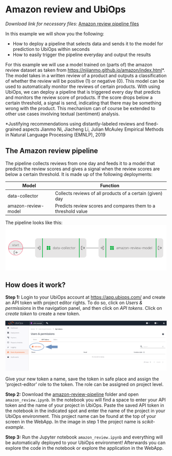 # Amazon review and UbiOps

_Download link for necessary files_: [Amazon review pipeline files](https://download-github.ubiops.com/#!/home?url=https://github.com/UbiOps/cookbook/tree/master/amazon-review-pipeline/amazon-review-pipeline)

In this example we will show you the following:
- How to deploy a pipeline that selects data and sends it to the model for prediction to UbiOps within seconds
- How to easily trigger the pipeline everyday and output the results

For this example we will use a model trained on (parts of) the amazon review dataset as taken from https://nijianmo.github.io/amazon/index.html*. The model takes in a written review of a product and outputs a classification of whether the review will be positive (1) or negative (0). This model can be used to automatically monitor the reviews of certain products. With using UbiOps, we can deploy a pipeline that is triggered every day that predicts and monitors the review score of products. If the score drops below a certain threshold, a signal is send, indicating that there may be something wrong with the product. This mechanism can of course be extended to other use cases involving textual (sentiment) analysis.

*Justifying recommendations using distantly-labeled reviews and fined-grained aspects Jianmo Ni, Jiacheng Li, Julian McAuley Empirical Methods in Natural Language Processing (EMNLP), 2019


## The Amazon review pipeline

The pipeline collects reviews from one day and feeds it to a model that predicts the review scores and gives a signal when the review scores are below a certain threshold.
It is made up of the following deployments:

| Model | Function |
|-------|----------|
| data-collector | Collects reviews of all products of a certain (given) day |
| amazon-review-model | Predicts review scores and compares them to a threshold value |

The pipeline looks like this:
![Pipeline](pipeline.png)


## How does it work?

**Step 1:** Login to your UbiOps account at https://app.ubiops.com/ and create an API token with project editor 
rights. To do so, click on *Users & permissions* in the navigation panel, and then click on *API tokens*.
Click on *create token* to create a new token.

![Creating an API token](api_token_screenshot.png)

Give your new token a name, save the token in safe place and assign the 'project-editor' role to the token.
The role can be assigned on project level.

**Step 2:** Download the [amazon-review-pipeline](https://download-github.ubiops.com/#!/home?url=https://github.com/UbiOps/cookbook/tree/master/amazon-review-pipeline/amazon-review-pipeline) folder and open `amazon_review.ipynb`. In the notebook you will find a space
to enter your API token and the name of your project in UbiOps. Paste the saved API token in the notebook in the indicated spot
and enter the name of the project in your UbiOps environment. This project name can be found at the top of your screen in the
WebApp. In the image in step 1 the project name is *scikit-example*.

**Step 3:** Run the Jupyter notebook `amazon_review.ipynb` and everything will be automatically deployed to your UbiOps environment! 
Afterwards you can explore the code in the notebook or explore the application in the WebApp.
